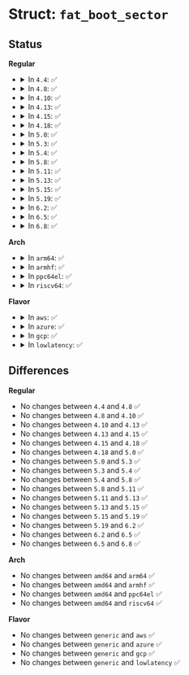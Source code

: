 # Struct: <code>fat_boot_sector</code>

## Status
<b>Regular</b>
<ul>
<li>
<details>
<summary>In <code>4.4</code>: ✅</summary>

```c
struct fat_boot_sector {
    __u8 ignored[3];
    __u8 system_id[8];
    __u8 sector_size[2];
    __u8 sec_per_clus;
    __le16 reserved;
    __u8 fats;
    __u8 dir_entries[2];
    __u8 sectors[2];
    __u8 media;
    __le16 fat_length;
    __le16 secs_track;
    __le16 heads;
    __le32 hidden;
    __le32 total_sect;
    struct (anon) fat16;
    struct (anon) fat32;
};
```
</details>
</li>
<li>
<details>
<summary>In <code>4.8</code>: ✅</summary>

```c
struct fat_boot_sector {
    __u8 ignored[3];
    __u8 system_id[8];
    __u8 sector_size[2];
    __u8 sec_per_clus;
    __le16 reserved;
    __u8 fats;
    __u8 dir_entries[2];
    __u8 sectors[2];
    __u8 media;
    __le16 fat_length;
    __le16 secs_track;
    __le16 heads;
    __le32 hidden;
    __le32 total_sect;
    struct (anon) fat16;
    struct (anon) fat32;
};
```
</details>
</li>
<li>
<details>
<summary>In <code>4.10</code>: ✅</summary>

```c
struct fat_boot_sector {
    __u8 ignored[3];
    __u8 system_id[8];
    __u8 sector_size[2];
    __u8 sec_per_clus;
    __le16 reserved;
    __u8 fats;
    __u8 dir_entries[2];
    __u8 sectors[2];
    __u8 media;
    __le16 fat_length;
    __le16 secs_track;
    __le16 heads;
    __le32 hidden;
    __le32 total_sect;
    struct (anon) fat16;
    struct (anon) fat32;
};
```
</details>
</li>
<li>
<details>
<summary>In <code>4.13</code>: ✅</summary>

```c
struct fat_boot_sector {
    __u8 ignored[3];
    __u8 system_id[8];
    __u8 sector_size[2];
    __u8 sec_per_clus;
    __le16 reserved;
    __u8 fats;
    __u8 dir_entries[2];
    __u8 sectors[2];
    __u8 media;
    __le16 fat_length;
    __le16 secs_track;
    __le16 heads;
    __le32 hidden;
    __le32 total_sect;
    struct (anon) fat16;
    struct (anon) fat32;
};
```
</details>
</li>
<li>
<details>
<summary>In <code>4.15</code>: ✅</summary>

```c
struct fat_boot_sector {
    __u8 ignored[3];
    __u8 system_id[8];
    __u8 sector_size[2];
    __u8 sec_per_clus;
    __le16 reserved;
    __u8 fats;
    __u8 dir_entries[2];
    __u8 sectors[2];
    __u8 media;
    __le16 fat_length;
    __le16 secs_track;
    __le16 heads;
    __le32 hidden;
    __le32 total_sect;
    struct (anon) fat16;
    struct (anon) fat32;
};
```
</details>
</li>
<li>
<details>
<summary>In <code>4.18</code>: ✅</summary>

```c
struct fat_boot_sector {
    __u8 ignored[3];
    __u8 system_id[8];
    __u8 sector_size[2];
    __u8 sec_per_clus;
    __le16 reserved;
    __u8 fats;
    __u8 dir_entries[2];
    __u8 sectors[2];
    __u8 media;
    __le16 fat_length;
    __le16 secs_track;
    __le16 heads;
    __le32 hidden;
    __le32 total_sect;
    struct (anon) fat16;
    struct (anon) fat32;
};
```
</details>
</li>
<li>
<details>
<summary>In <code>5.0</code>: ✅</summary>

```c
struct fat_boot_sector {
    __u8 ignored[3];
    __u8 system_id[8];
    __u8 sector_size[2];
    __u8 sec_per_clus;
    __le16 reserved;
    __u8 fats;
    __u8 dir_entries[2];
    __u8 sectors[2];
    __u8 media;
    __le16 fat_length;
    __le16 secs_track;
    __le16 heads;
    __le32 hidden;
    __le32 total_sect;
    struct (anon) fat16;
    struct (anon) fat32;
};
```
</details>
</li>
<li>
<details>
<summary>In <code>5.3</code>: ✅</summary>

```c
struct fat_boot_sector {
    __u8 ignored[3];
    __u8 system_id[8];
    __u8 sector_size[2];
    __u8 sec_per_clus;
    __le16 reserved;
    __u8 fats;
    __u8 dir_entries[2];
    __u8 sectors[2];
    __u8 media;
    __le16 fat_length;
    __le16 secs_track;
    __le16 heads;
    __le32 hidden;
    __le32 total_sect;
    struct (anon) fat16;
    struct (anon) fat32;
};
```
</details>
</li>
<li>
<details>
<summary>In <code>5.4</code>: ✅</summary>

```c
struct fat_boot_sector {
    __u8 ignored[3];
    __u8 system_id[8];
    __u8 sector_size[2];
    __u8 sec_per_clus;
    __le16 reserved;
    __u8 fats;
    __u8 dir_entries[2];
    __u8 sectors[2];
    __u8 media;
    __le16 fat_length;
    __le16 secs_track;
    __le16 heads;
    __le32 hidden;
    __le32 total_sect;
    struct (anon) fat16;
    struct (anon) fat32;
};
```
</details>
</li>
<li>
<details>
<summary>In <code>5.8</code>: ✅</summary>

```c
struct fat_boot_sector {
    __u8 ignored[3];
    __u8 system_id[8];
    __u8 sector_size[2];
    __u8 sec_per_clus;
    __le16 reserved;
    __u8 fats;
    __u8 dir_entries[2];
    __u8 sectors[2];
    __u8 media;
    __le16 fat_length;
    __le16 secs_track;
    __le16 heads;
    __le32 hidden;
    __le32 total_sect;
    struct (anon) fat16;
    struct (anon) fat32;
};
```
</details>
</li>
<li>
<details>
<summary>In <code>5.11</code>: ✅</summary>

```c
struct fat_boot_sector {
    __u8 ignored[3];
    __u8 system_id[8];
    __u8 sector_size[2];
    __u8 sec_per_clus;
    __le16 reserved;
    __u8 fats;
    __u8 dir_entries[2];
    __u8 sectors[2];
    __u8 media;
    __le16 fat_length;
    __le16 secs_track;
    __le16 heads;
    __le32 hidden;
    __le32 total_sect;
    struct (anon) fat16;
    struct (anon) fat32;
};
```
</details>
</li>
<li>
<details>
<summary>In <code>5.13</code>: ✅</summary>

```c
struct fat_boot_sector {
    __u8 ignored[3];
    __u8 system_id[8];
    __u8 sector_size[2];
    __u8 sec_per_clus;
    __le16 reserved;
    __u8 fats;
    __u8 dir_entries[2];
    __u8 sectors[2];
    __u8 media;
    __le16 fat_length;
    __le16 secs_track;
    __le16 heads;
    __le32 hidden;
    __le32 total_sect;
    struct (anon) fat16;
    struct (anon) fat32;
};
```
</details>
</li>
<li>
<details>
<summary>In <code>5.15</code>: ✅</summary>

```c
struct fat_boot_sector {
    __u8 ignored[3];
    __u8 system_id[8];
    __u8 sector_size[2];
    __u8 sec_per_clus;
    __le16 reserved;
    __u8 fats;
    __u8 dir_entries[2];
    __u8 sectors[2];
    __u8 media;
    __le16 fat_length;
    __le16 secs_track;
    __le16 heads;
    __le32 hidden;
    __le32 total_sect;
    struct (anon) fat16;
    struct (anon) fat32;
};
```
</details>
</li>
<li>
<details>
<summary>In <code>5.19</code>: ✅</summary>

```c
struct fat_boot_sector {
    __u8 ignored[3];
    __u8 system_id[8];
    __u8 sector_size[2];
    __u8 sec_per_clus;
    __le16 reserved;
    __u8 fats;
    __u8 dir_entries[2];
    __u8 sectors[2];
    __u8 media;
    __le16 fat_length;
    __le16 secs_track;
    __le16 heads;
    __le32 hidden;
    __le32 total_sect;
    struct (anon) fat16;
    struct (anon) fat32;
};
```
</details>
</li>
<li>
<details>
<summary>In <code>6.2</code>: ✅</summary>

```c
struct fat_boot_sector {
    __u8 ignored[3];
    __u8 system_id[8];
    __u8 sector_size[2];
    __u8 sec_per_clus;
    __le16 reserved;
    __u8 fats;
    __u8 dir_entries[2];
    __u8 sectors[2];
    __u8 media;
    __le16 fat_length;
    __le16 secs_track;
    __le16 heads;
    __le32 hidden;
    __le32 total_sect;
    struct (anon) fat16;
    struct (anon) fat32;
};
```
</details>
</li>
<li>
<details>
<summary>In <code>6.5</code>: ✅</summary>

```c
struct fat_boot_sector {
    __u8 ignored[3];
    __u8 system_id[8];
    __u8 sector_size[2];
    __u8 sec_per_clus;
    __le16 reserved;
    __u8 fats;
    __u8 dir_entries[2];
    __u8 sectors[2];
    __u8 media;
    __le16 fat_length;
    __le16 secs_track;
    __le16 heads;
    __le32 hidden;
    __le32 total_sect;
    struct (anon) fat16;
    struct (anon) fat32;
};
```
</details>
</li>
<li>
<details>
<summary>In <code>6.8</code>: ✅</summary>

```c
struct fat_boot_sector {
    __u8 ignored[3];
    __u8 system_id[8];
    __u8 sector_size[2];
    __u8 sec_per_clus;
    __le16 reserved;
    __u8 fats;
    __u8 dir_entries[2];
    __u8 sectors[2];
    __u8 media;
    __le16 fat_length;
    __le16 secs_track;
    __le16 heads;
    __le32 hidden;
    __le32 total_sect;
    struct (anon) fat16;
    struct (anon) fat32;
};
```
</details>
</li>
</ul>
<b>Arch</b>
<ul>
<li>
<details>
<summary>In <code>arm64</code>: ✅</summary>

```c
struct fat_boot_sector {
    __u8 ignored[3];
    __u8 system_id[8];
    __u8 sector_size[2];
    __u8 sec_per_clus;
    __le16 reserved;
    __u8 fats;
    __u8 dir_entries[2];
    __u8 sectors[2];
    __u8 media;
    __le16 fat_length;
    __le16 secs_track;
    __le16 heads;
    __le32 hidden;
    __le32 total_sect;
    struct (anon) fat16;
    struct (anon) fat32;
};
```
</details>
</li>
<li>
<details>
<summary>In <code>armhf</code>: ✅</summary>

```c
struct fat_boot_sector {
    __u8 ignored[3];
    __u8 system_id[8];
    __u8 sector_size[2];
    __u8 sec_per_clus;
    __le16 reserved;
    __u8 fats;
    __u8 dir_entries[2];
    __u8 sectors[2];
    __u8 media;
    __le16 fat_length;
    __le16 secs_track;
    __le16 heads;
    __le32 hidden;
    __le32 total_sect;
    struct (anon) fat16;
    struct (anon) fat32;
};
```
</details>
</li>
<li>
<details>
<summary>In <code>ppc64el</code>: ✅</summary>

```c
struct fat_boot_sector {
    __u8 ignored[3];
    __u8 system_id[8];
    __u8 sector_size[2];
    __u8 sec_per_clus;
    __le16 reserved;
    __u8 fats;
    __u8 dir_entries[2];
    __u8 sectors[2];
    __u8 media;
    __le16 fat_length;
    __le16 secs_track;
    __le16 heads;
    __le32 hidden;
    __le32 total_sect;
    struct (anon) fat16;
    struct (anon) fat32;
};
```
</details>
</li>
<li>
<details>
<summary>In <code>riscv64</code>: ✅</summary>

```c
struct fat_boot_sector {
    __u8 ignored[3];
    __u8 system_id[8];
    __u8 sector_size[2];
    __u8 sec_per_clus;
    __le16 reserved;
    __u8 fats;
    __u8 dir_entries[2];
    __u8 sectors[2];
    __u8 media;
    __le16 fat_length;
    __le16 secs_track;
    __le16 heads;
    __le32 hidden;
    __le32 total_sect;
    struct (anon) fat16;
    struct (anon) fat32;
};
```
</details>
</li>
</ul>
<b>Flavor</b>
<ul>
<li>
<details>
<summary>In <code>aws</code>: ✅</summary>

```c
struct fat_boot_sector {
    __u8 ignored[3];
    __u8 system_id[8];
    __u8 sector_size[2];
    __u8 sec_per_clus;
    __le16 reserved;
    __u8 fats;
    __u8 dir_entries[2];
    __u8 sectors[2];
    __u8 media;
    __le16 fat_length;
    __le16 secs_track;
    __le16 heads;
    __le32 hidden;
    __le32 total_sect;
    struct (anon) fat16;
    struct (anon) fat32;
};
```
</details>
</li>
<li>
<details>
<summary>In <code>azure</code>: ✅</summary>

```c
struct fat_boot_sector {
    __u8 ignored[3];
    __u8 system_id[8];
    __u8 sector_size[2];
    __u8 sec_per_clus;
    __le16 reserved;
    __u8 fats;
    __u8 dir_entries[2];
    __u8 sectors[2];
    __u8 media;
    __le16 fat_length;
    __le16 secs_track;
    __le16 heads;
    __le32 hidden;
    __le32 total_sect;
    struct (anon) fat16;
    struct (anon) fat32;
};
```
</details>
</li>
<li>
<details>
<summary>In <code>gcp</code>: ✅</summary>

```c
struct fat_boot_sector {
    __u8 ignored[3];
    __u8 system_id[8];
    __u8 sector_size[2];
    __u8 sec_per_clus;
    __le16 reserved;
    __u8 fats;
    __u8 dir_entries[2];
    __u8 sectors[2];
    __u8 media;
    __le16 fat_length;
    __le16 secs_track;
    __le16 heads;
    __le32 hidden;
    __le32 total_sect;
    struct (anon) fat16;
    struct (anon) fat32;
};
```
</details>
</li>
<li>
<details>
<summary>In <code>lowlatency</code>: ✅</summary>

```c
struct fat_boot_sector {
    __u8 ignored[3];
    __u8 system_id[8];
    __u8 sector_size[2];
    __u8 sec_per_clus;
    __le16 reserved;
    __u8 fats;
    __u8 dir_entries[2];
    __u8 sectors[2];
    __u8 media;
    __le16 fat_length;
    __le16 secs_track;
    __le16 heads;
    __le32 hidden;
    __le32 total_sect;
    struct (anon) fat16;
    struct (anon) fat32;
};
```
</details>
</li>
</ul>

## Differences
<b>Regular</b>
<ul>
<li>
No changes between <code>4.4</code> and <code>4.8</code> ✅
</li>
<li>
No changes between <code>4.8</code> and <code>4.10</code> ✅
</li>
<li>
No changes between <code>4.10</code> and <code>4.13</code> ✅
</li>
<li>
No changes between <code>4.13</code> and <code>4.15</code> ✅
</li>
<li>
No changes between <code>4.15</code> and <code>4.18</code> ✅
</li>
<li>
No changes between <code>4.18</code> and <code>5.0</code> ✅
</li>
<li>
No changes between <code>5.0</code> and <code>5.3</code> ✅
</li>
<li>
No changes between <code>5.3</code> and <code>5.4</code> ✅
</li>
<li>
No changes between <code>5.4</code> and <code>5.8</code> ✅
</li>
<li>
No changes between <code>5.8</code> and <code>5.11</code> ✅
</li>
<li>
No changes between <code>5.11</code> and <code>5.13</code> ✅
</li>
<li>
No changes between <code>5.13</code> and <code>5.15</code> ✅
</li>
<li>
No changes between <code>5.15</code> and <code>5.19</code> ✅
</li>
<li>
No changes between <code>5.19</code> and <code>6.2</code> ✅
</li>
<li>
No changes between <code>6.2</code> and <code>6.5</code> ✅
</li>
<li>
No changes between <code>6.5</code> and <code>6.8</code> ✅
</li>
</ul>
<b>Arch</b>
<ul>
<li>
No changes between <code>amd64</code> and <code>arm64</code> ✅
</li>
<li>
No changes between <code>amd64</code> and <code>armhf</code> ✅
</li>
<li>
No changes between <code>amd64</code> and <code>ppc64el</code> ✅
</li>
<li>
No changes between <code>amd64</code> and <code>riscv64</code> ✅
</li>
</ul>
<b>Flavor</b>
<ul>
<li>
No changes between <code>generic</code> and <code>aws</code> ✅
</li>
<li>
No changes between <code>generic</code> and <code>azure</code> ✅
</li>
<li>
No changes between <code>generic</code> and <code>gcp</code> ✅
</li>
<li>
No changes between <code>generic</code> and <code>lowlatency</code> ✅
</li>
</ul>
